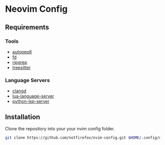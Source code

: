 # Neovim Config

## Requirements

### Tools
- [autopep8](https://github.com/hhatto/autopep8)
- [fd](https://github.com/sharkdp/fd)
- [ripgrep](https://github.com/BurntSushi/ripgrep)
- [treesitter](https://github.com/tree-sitter/tree-sitter)

### Language Servers
- [clangd](https://clangd.llvm.org/)
- [lua-language-server](https://github.com/LuaLS/lua-language-server)
- [python-lsp-server](https://github.com/python-lsp/python-lsp-server)

## Installation

Clone the repository into your your nvim config folder.
```sh
git clone https://github.com/notfirefox/nvim-config.git $HOME/.config/nvim
```
